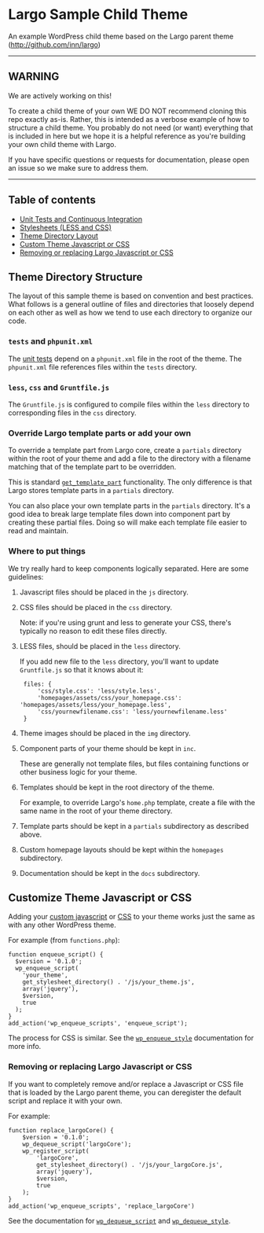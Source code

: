 # Largo Sample Child Theme

An example WordPress child theme based on the Largo parent theme (http://github.com/inn/largo)
* * *
## WARNING

We are actively working on this!

To create a child theme of your own WE DO NOT recommend cloning this repo exactly as-is. Rather, this is intended as a verbose example of how to structure a child theme. You probably do not need (or want) everything that is included in here but we hope it is a helpful reference as you're building your own child theme with Largo.

If you have specific questions or requests for documentation, please open an issue so we make sure to address them.

* * *

## Table of contents

- [Unit Tests and Continuous Integration](/tests/readme.md)
- [Stylesheets (LESS and CSS)](/less/readme.md)
- [Theme Directory Layout](#theme-directory-structure)
- [Custom Theme Javascript or CSS](#custom-theme-javascript-or-css)
- [Removing or replacing Largo Javascript or CSS](#removing-or-replacing-largo-javascript-or-css)

## Theme Directory Structure

The layout of this sample theme is based on convention and best practices. What follows is a general outline of files and directories that loosely depend on each other as well as how we tend to use each directory to organize our code.

### `tests` and `phpunit.xml`

The [unit tests](/tests/readme.md) depend on a `phpunit.xml` file in the root of the theme. The `phpunit.xml` file references files within the `tests` directory.

### `less`, `css` and `Gruntfile.js`

The `Gruntfile.js` is configured to compile files within the `less` directory to corresponding files in the `css` directory.

### Override Largo template parts or add your own

To override a template part from Largo core, create a `partials` directory within the root of your theme and add a file to the directory with a filename matching that of the template part to be overridden.

This is standard [`get_template_part`](http://codex.wordpress.org/Function_Reference/get_template_part) functionality. The only difference is that Largo stores template parts in a `partials` directory.

You can also place your own template parts in the `partials` directory. It's a good idea to break large template files down into component part by creating these partial files. Doing so will make each template file easier to read and maintain.

### Where to put things

We try really hard to keep components logically separated. Here are some guidelines:

1. Javascript files should be placed in the `js` directory.
2. CSS files should be placed in the `css` directory.

    Note: if you're using grunt and less to generate your CSS, there's typically no reason to edit these files directly.

3. LESS files, should be placed in the `less` directory.

    If you add new file to the `less` directory, you'll want to update `Gruntfile.js` so that it knows about it:

        files: {
            'css/style.css': 'less/style.less',
            'homepages/assets/css/your_homepage.css': 'homepages/assets/less/your_homepage.less',
            'css/yournewfilename.css': 'less/yournewfilename.less'
        }
4. Theme images should be placed in the `img` directory.

5. Component parts of your theme should be kept in `inc`.

    These are generally not template files, but files containing functions or other business logic for your theme.

6. Templates should be kept in the root directory of the theme.

    For example, to override Largo's `home.php` template, create a file with the same name in the root of your theme directory.

7. Template parts should be kept in a `partials` subdirectory as described above.
8. Custom homepage layouts should be kept within the `homepages` subdirectory.
9. Documentation should be kept in the `docs` subdirectory.

## Customize Theme Javascript or CSS

Adding your [custom javascript](http://codex.wordpress.org/Function_Reference/wp_enqueue_script) or [CSS](http://codex.wordpress.org/Function_Reference/wp_enqueue_style) to your theme works just the same as with any other WordPress theme.

For example (from `functions.php`):

    function enqueue_script() {
      $version = '0.1.0';
      wp_enqueue_script(
        'your_theme',
        get_stylesheet_directory() . '/js/your_theme.js',
        array('jquery'),
        $version,
        true
      );
    }
    add_action('wp_enqueue_scripts', 'enqueue_script');

The process for CSS is similar. See the [`wp_enqueue_style`](http://codex.wordpress.org/Function_Reference/wp_enqueue_style) documentation for more info.

### Removing or replacing Largo Javascript or CSS

If you want to completely remove and/or replace a Javascript or CSS file that is loaded by the Largo parent theme, you can deregister the default script and replace it with your own.

For example:

	function replace_largoCore() {
		$version = '0.1.0';
		wp_dequeue_script('largoCore');
		wp_register_script(
			'largoCore',
			get_stylesheet_directory() . '/js/your_largoCore.js',
			array('jquery'),
			$version,
			true
		);
	}
	add_action('wp_enqueue_scripts', 'replace_largoCore')

See the documentation for [`wp_dequeue_script`](http://codex.wordpress.org/Function_Reference/wp_dequeue_script) and [`wp_dequeue_style`](http://codex.wordpress.org/Function_Reference/wp_dequeue_style).